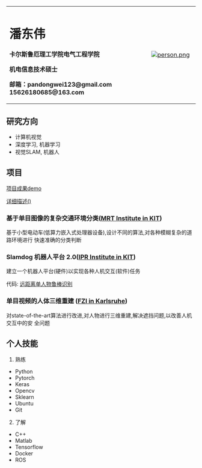 <table border="0">
  <tr>
    <td width="75%">
      <h1>潘东伟</h1>
      <p><b>卡尔斯鲁厄理工学院电气工程学院</b></p>
      <p><b>机电信息技术硕士</b></p>
      <p><b>邮箱：pandongwei123@gmail.com
       15626180685@163.com</b></p>
    </td>
    <td width="25%">
      <a href="https://gifyu.com/image/7olP"><img src="https://s4.gifyu.com/images/person.png" alt="person.png" border="0" /></a>
    </td>
  </tr>
</table>


## 研究方向

- 计算机视觉 
- 深度学习, 机器学习 
- 视觉SLAM, 机器人

## 项目

[项目成果demo](https://github.com/pandongwei/My-Portfolio)

[详细描述()](ttps://github.com/pandongwei/My-Portfolio/blob/master/CV/cv_pandongwei.pdf)

### 基于单目图像的复杂交通环境分类([MRT Institute in KIT](https://www.ipr.kit.edu/))

基于小型电动车(低算力嵌入式处理器设备),设计不同的算法,对各种模糊复杂的道路环境进行
快速准确的分类判断

### Slamdog 机器人平台 2.0([IPR Institute in KIT](https://www.mrt.kit.edu/))

建立一个机器人平台(硬件)以实现各种人机交互(软件)任务

代码: [远距离单人物鲁棒识别](https://github.com/pandongwei/long-distance-people-recognition)

### 单目视频的人体三维重建 ([FZI in Karlsruhe](https://www.fzi.de/en/about-us/organisation/research-divisions/ispe/))

对state-of-the-art算法进行改进,对人物进行三维重建,解决遮挡问题,以改善人机交互中的安
全问题


## 个人技能

1. 熟练
- Python
- Pytorch
- Keras
- Opencv
- Sklearn
- Ubuntu
- Git

2. 了解
- C++
- Matlab
- Tensorflow
- Docker
- ROS
